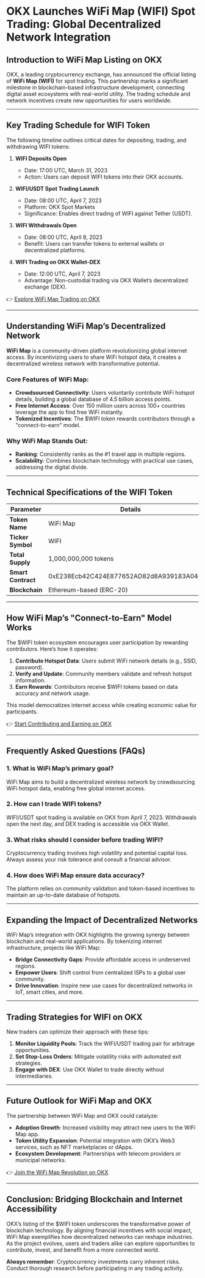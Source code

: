 # OKX Launches WiFi Map (WIFI) Spot Trading: Global Decentralized Network Integration  

## Introduction to WiFi Map Listing on OKX  
OKX, a leading cryptocurrency exchange, has announced the official listing of **WiFi Map (WIFI)** for spot trading. This partnership marks a significant milestone in blockchain-based infrastructure development, connecting digital asset ecosystems with real-world utility. The trading schedule and network incentives create new opportunities for users worldwide.  

---

## Key Trading Schedule for WIFI Token  
The following timeline outlines critical dates for depositing, trading, and withdrawing WIFI tokens:  

1. **WIFI Deposits Open**  
   - Date: 17:00 UTC, March 31, 2023  
   - Action: Users can deposit WIFI tokens into their OKX accounts.  

2. **WIFI/USDT Spot Trading Launch**  
   - Date: 08:00 UTC, April 7, 2023  
   - Platform: OKX Spot Markets  
   - Significance: Enables direct trading of WIFI against Tether (USDT).  

3. **WIFI Withdrawals Open**  
   - Date: 08:00 UTC, April 8, 2023  
   - Benefit: Users can transfer tokens to external wallets or decentralized platforms.  

4. **WIFI Trading on OKX Wallet-DEX**  
   - Date: 12:00 UTC, April 7, 2023  
   - Advantage: Non-custodial trading via OKX Wallet’s decentralized exchange (DEX).  

👉 [Explore WiFi Map Trading on OKX](https://bit.ly/okx-bonus)  

---

## Understanding WiFi Map’s Decentralized Network  
**WiFi Map** is a community-driven platform revolutionizing global internet access. By incentivizing users to share WiFi hotspot data, it creates a decentralized wireless network with transformative potential.  

### Core Features of WiFi Map:  
- **Crowdsourced Connectivity**: Users voluntarily contribute WiFi hotspot details, building a global database of 4.5 billion access points.  
- **Free Internet Access**: Over 150 million users across 100+ countries leverage the app to find free WiFi instantly.  
- **Tokenized Incentives**: The $WIFI token rewards contributors through a "connect-to-earn" model.  

### Why WiFi Map Stands Out:  
- **Ranking**: Consistently ranks as the #1 travel app in multiple regions.  
- **Scalability**: Combines blockchain technology with practical use cases, addressing the digital divide.  

---

## Technical Specifications of the WIFI Token  
| **Parameter**       | **Details**                          |  
|----------------------|--------------------------------------|  
| **Token Name**       | WiFi Map                             |  
| **Ticker Symbol**    | WIFI                                 |  
| **Total Supply**     | 1,000,000,000 tokens                 |  
| **Smart Contract**   | 0xE238Ecb42C424E877652AD82d8A939183A04C35f |  
| **Blockchain**       | Ethereum-based (ERC-20)              |  

---

## How WiFi Map’s "Connect-to-Earn" Model Works  
The $WIFI token ecosystem encourages user participation by rewarding contributors. Here’s how it operates:  
1. **Contribute Hotspot Data**: Users submit WiFi network details (e.g., SSID, password).  
2. **Verify and Update**: Community members validate and refresh hotspot information.  
3. **Earn Rewards**: Contributors receive $WIFI tokens based on data accuracy and network usage.  

This model democratizes internet access while creating economic value for participants.  

👉 [Start Contributing and Earning on OKX](https://bit.ly/okx-bonus)  

---

## Frequently Asked Questions (FAQs)  

### **1. What is WiFi Map’s primary goal?**  
WiFi Map aims to build a decentralized wireless network by crowdsourcing WiFi hotspot data, enabling free global internet access.  

### **2. How can I trade WIFI tokens?**  
WIFI/USDT spot trading is available on OKX from April 7, 2023. Withdrawals open the next day, and DEX trading is accessible via OKX Wallet.  

### **3. What risks should I consider before trading WIFI?**  
Cryptocurrency trading involves high volatility and potential capital loss. Always assess your risk tolerance and consult a financial advisor.  

### **4. How does WiFi Map ensure data accuracy?**  
The platform relies on community validation and token-based incentives to maintain an up-to-date database of hotspots.  

---

## Expanding the Impact of Decentralized Networks  
WiFi Map’s integration with OKX highlights the growing synergy between blockchain and real-world applications. By tokenizing internet infrastructure, projects like WiFi Map:  
- **Bridge Connectivity Gaps**: Provide affordable access in underserved regions.  
- **Empower Users**: Shift control from centralized ISPs to a global user community.  
- **Drive Innovation**: Inspire new use cases for decentralized networks in IoT, smart cities, and more.  

---

## Trading Strategies for WIFI on OKX  
New traders can optimize their approach with these tips:  
1. **Monitor Liquidity Pools**: Track the WIFI/USDT trading pair for arbitrage opportunities.  
2. **Set Stop-Loss Orders**: Mitigate volatility risks with automated exit strategies.  
3. **Engage with DEX**: Use OKX Wallet to trade directly without intermediaries.  

---

## Future Outlook for WiFi Map and OKX  
The partnership between WiFi Map and OKX could catalyze:  
- **Adoption Growth**: Increased visibility may attract new users to the WiFi Map app.  
- **Token Utility Expansion**: Potential integration with OKX’s Web3 services, such as NFT marketplaces or dApps.  
- **Ecosystem Development**: Partnerships with telecom providers or municipal networks.  

👉 [Join the WiFi Map Revolution on OKX](https://bit.ly/okx-bonus)  

---

## Conclusion: Bridging Blockchain and Internet Accessibility  
OKX’s listing of the $WIFI token underscores the transformative power of blockchain technology. By aligning financial incentives with social impact, WiFi Map exemplifies how decentralized networks can reshape industries. As the project evolves, users and traders alike can explore opportunities to contribute, invest, and benefit from a more connected world.  

**Always remember**: Cryptocurrency investments carry inherent risks. Conduct thorough research before participating in any trading activity.